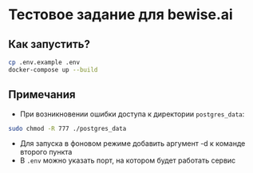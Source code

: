 # Тестовое задание для bewise.ai

## Как запустить?

```sh
cp .env.example .env
docker-compose up --build
```

## Примечания

- При возникновении ошибки доступа к директории `postgres_data`:

```sh
sudo chmod -R 777 ./postgres_data
```

- Для запуска в фоновом режиме добавить аргумент -d к команде второго пункта
- В `.env` можно указать порт, на котором будет работать сервис
